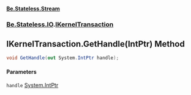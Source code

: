 #### [Be.Stateless.Stream](README.md 'README')
### [Be.Stateless.IO](Be.Stateless.IO.md 'Be.Stateless.IO').[IKernelTransaction](IKernelTransaction.md 'Be.Stateless.IO.IKernelTransaction')

## IKernelTransaction.GetHandle(IntPtr) Method

```csharp
void GetHandle(out System.IntPtr handle);
```
#### Parameters

<a name='Be.Stateless.IO.IKernelTransaction.GetHandle(System.IntPtr).handle'></a>

`handle` [System.IntPtr](https://docs.microsoft.com/en-us/dotnet/api/System.IntPtr 'System.IntPtr')